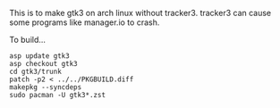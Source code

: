 
This is to make gtk3 on arch linux without tracker3.
tracker3 can cause some programs like manager.io to crash.

To build...


```
asp update gtk3
asp checkout gtk3
cd gtk3/trunk
patch -p2 < ../../PKGBUILD.diff
makepkg --syncdeps
sudo pacman -U gtk3*.zst
```
